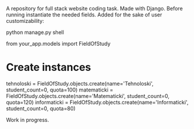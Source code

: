 A repository for full stack website coding task. Made with Django.
Before running instantiate the needed fields. Added for the sake of user customizability:

python manage.py shell

from your_app.models import FieldOfStudy

# Create instances
tehnoloski = FieldOfStudy.objects.create(name='Tehnoloski', student_count=0, quota=100)
matematicki = FieldOfStudy.objects.create(name='Matematicki', student_count=0, quota=120)
informaticki = FieldOfStudy.objects.create(name='Informaticki', student_count=0, quota=80)

Work in progress.
